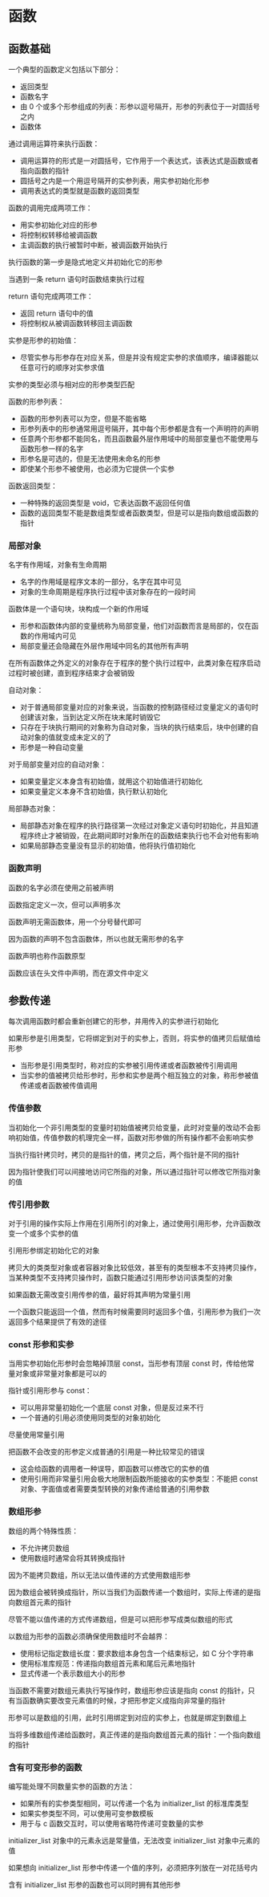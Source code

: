 # 函数

## 函数基础

一个典型的函数定义包括以下部分：
- 返回类型
- 函数名字
- 由 0 个或多个形参组成的列表：形参以逗号隔开，形参的列表位于一对圆括号之内
- 函数体

通过调用运算符来执行函数：
- 调用运算符的形式是一对圆括号，它作用于一个表达式，该表达式是函数或者指向函数的指针
- 圆括号之内是一个用逗号隔开的实参列表，用实参初始化形参
- 调用表达式的类型就是函数的返回类型

函数的调用完成两项工作：
- 用实参初始化对应的形参
- 将控制权转移给被调函数
- 主调函数的执行被暂时中断，被调函数开始执行

执行函数的第一步是隐式地定义并初始化它的形参

当遇到一条 return 语句时函数结束执行过程

return 语句完成两项工作：
- 返回 return 语句中的值
- 将控制权从被调函数转移回主调函数

实参是形参的初始值：
- 尽管实参与形参存在对应关系，但是并没有规定实参的求值顺序，编译器能以任意可行的顺序对实参求值

实参的类型必须与相对应的形参类型匹配

函数的形参列表：
- 函数的形参列表可以为空，但是不能省略
- 形参列表中的形参通常用逗号隔开，其中每个形参都是含有一个声明符的声明
- 任意两个形参都不能同名，而且函数最外层作用域中的局部变量也不能使用与函数形参一样的名字
- 形参名是可选的，但是无法使用未命名的形参
- 即使某个形参不被使用，也必须为它提供一个实参

函数返回类型：
- 一种特殊的返回类型是 void，它表达函数不返回任何值
- 函数的返回类型不能是数组类型或者函数类型，但是可以是指向数组或函数的指针

### 局部对象

名字有作用域，对象有生命周期
- 名字的作用域是程序文本的一部分，名字在其中可见
- 对象的生命周期是程序执行过程中该对象存在的一段时间

函数体是一个语句块，块构成一个新的作用域
- 形参和函数体内部的变量统称为局部变量，他们对函数而言是局部的，仅在函数的作用域内可见
- 局部变量还会隐藏在外层作用域中同名的其他所有声明

在所有函数体之外定义的对象存在于程序的整个执行过程中，此类对象在程序启动过程时被创建，直到程序结束才会被销毁

自动对象：
- 对于普通局部变量对应的对象来说，当函数的控制路径经过变量定义的语句时创建该对象，当到达定义所在块末尾时销毁它
- 只存在于块执行期间的对象称为自动对象，当块的执行结束后，块中创建的自动对象的值就变成未定义的了
- 形参是一种自动变量

对于局部变量对应的自动对象：
- 如果变量定义本身含有初始值，就用这个初始值进行初始化
- 如果变量定义本身不含初始值，执行默认初始化

局部静态对象：
- 局部静态对象在程序的执行路径第一次经过对象定义语句时初始化，并且知道程序终止才被销毁，在此期间即时对象所在的函数结束执行也不会对他有影响
- 如果局部静态变量没有显示的初始值，他将执行值初始化

### 函数声明

函数的名字必须在使用之前被声明

函数指定定义一次，但可以声明多次

函数声明无需函数体，用一个分号替代即可

因为函数的声明不包含函数体，所以也就无需形参的名字

函数声明也称作函数原型

函数应该在头文件中声明，而在源文件中定义

## 参数传递

每次调用函数时都会重新创建它的形参，并用传入的实参进行初始化

如果形参是引用类型，它将绑定到对于的实参上，否则，将实参的值拷贝后赋值给形参
- 当形参是引用类型时，称对应的实参被引用传递或者函数被传引用调用
- 当实参的值被拷贝给形参时，形参和实参是两个相互独立的对象，称形参被值传递或者函数被传值调用

### 传值参数

当初始化一个非引用类型的变量时初始值被拷贝给变量，此时对变量的改动不会影响初始值，传值参数的机理完全一样，函数对形参做的所有操作都不会影响实参

当执行指针拷贝时，拷贝的是指针的值，拷贝之后，两个指针是不同的指针

因为指针使我们可以间接地访问它所指的对象，所以通过指针可以修改它所指对象的值

### 传引用参数

对于引用的操作实际上作用在引用所引的对象上，通过使用引用形参，允许函数改变一个或多个实参的值

引用形参绑定初始化它的对象

拷贝大的类类型对象或者容器对象比较低效，甚至有的类型根本不支持拷贝操作，当某种类型不支持拷贝操作时，函数只能通过引用形参访问该类型的对象

如果函数无需改变引用传参的值，最好将其声明为常量引用

一个函数只能返回一个值，然而有时候需要同时返回多个值，引用形参为我们一次返回多个结果提供了有效的途径

### const 形参和实参

当用实参初始化形参时会忽略掉顶层 const，当形参有顶层 const 时，传给他常量对象或非常量对象都是可以的

指针或引用形参与 const：
- 可以用非常量初始化一个底层 const 对象，但是反过来不行
- 一个普通的引用必须使用同类型的对象初始化

尽量使用常量引用

把函数不会改变的形参定义成普通的引用是一种比较常见的错误
- 这会给函数的调用者一种误导，即函数可以修改它的实参的值
- 使用引用而非常量引用会极大地限制函数所能接收的实参类型：不能把 const 对象、字面值或者需要类型转换的对象传递给普通的引用参数

### 数组形参

数组的两个特殊性质：
- 不允许拷贝数组
- 使用数组时通常会将其转换成指针

因为不能拷贝数组，所以无法以值传递的方式使用数组形参

因为数组会被转换成指针，所以当我们为函数传递一个数组时，实际上传递的是指向数组首元素的指针

尽管不能以值传递的方式传递数组，但是可以把形参写成类似数组的形式

以数组为形参的函数必须确保使用数组时不会越界：
- 使用标记指定数组长度：要求数组本身包含一个结束标记，如 C 分个字符串
- 使用标准库规范：传递指向数组首元素和尾后元素地指针
- 显式传递一个表示数组大小的形参

当函数不需要对数组元素执行写操作时，数组形参应该是指向 const 的指针，只有当函数确实要改变元素值的时候，才把形参定义成指向非常量的指针

形参可以是数组的引用，此时引用绑定到对应的实参上，也就是绑定到数组上

当将多维数组传递给函数时，真正传递的是指向数组首元素的指针：一个指向数组的指针

### 含有可变形参的函数

编写能处理不同数量实参的函数的方法：
- 如果所有的实参类型相同，可以传递一个名为 initializer_list 的标准库类型
- 如果实参类型不同，可以使用可变参数模板
- 用于与 c 函数交互时，可以使用省略符传递可变数量的实参

initializer_list 对象中的元素永远是常量值，无法改变 initializer_list 对象中元素的值

如果想向 initializer_list 形参中传递一个值的序列，必须把序列放在一对花括号内

含有 initializer_list 形参的函数也可以同时拥有其他形参


















